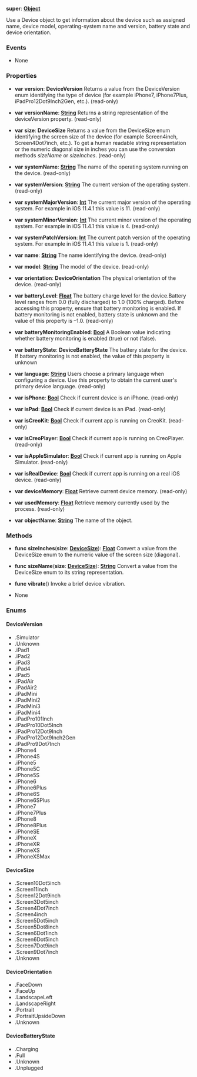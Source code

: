 **super**: **[Object](Object.md)**

Use a Device object to get information about the device such as assigned name, device model, operating-system name and version, battery state and device orientation.

### Events

* None

### Properties

* **var** **version**: **DeviceVersion**
Returns a value from the DeviceVersion enum identifying the type of device (for example iPhone7, iPhone7Plus, iPadPro12Dot9Inch2Gen, etc.). \(read-only\)

* **var** **versionName**: **[String](../gravity/string.md)**
Returns a string representation of the deviceVersion property. \(read-only\)

* **var** **size**: **DeviceSize**
Returns a value from the DeviceSize enum identifying the screen size of the device (for example Screen4inch, Screen4Dot7inch, etc.). To get a human readable string representation or the numeric diagonal size in inches you can use the conversion methods <i>sizeName</i> or <i>sizeInches</i>. \(read-only\)

* **var** **systemName**: **[String](../gravity/string.md)**
The name of the operating system running on the device. \(read-only\)

* **var** **systemVersion**: **[String](../gravity/string.md)**
The current version of the operating system. \(read-only\)

* **var** **systemMajorVersion**: **[Int](../gravity/int.md)**
The current major version of the operating system. For example in iOS 11.4.1 this value is 11. \(read-only\)

* **var** **systemMinorVersion**: **[Int](../gravity/int.md)**
The current minor version of the operating system. For example in iOS 11.4.1 this value is 4. \(read-only\)

* **var** **systemPatchVersion**: **[Int](../gravity/int.md)**
The current patch version of the operating system. For example in iOS 11.4.1 this value is 1. \(read-only\)

* **var** **name**: **[String](../gravity/string.md)**
The name identifying the device. \(read-only\)

* **var** **model**: **[String](../gravity/string.md)**
The model of the device. \(read-only\)

* **var** **orientation**: **DeviceOrientation**
The physical orientation of the device. \(read-only\)

* **var** **batteryLevel**: **[Float](../gravity/float.md)**
The battery charge level for the device.Battery level ranges from 0.0 (fully discharged) to 1.0 (100% charged). Before accessing this property, ensure that battery monitoring is enabled. If battery monitoring is not enabled, battery state is unknown and the value of this property is –1.0. \(read-only\)

* **var** **batteryMonitoringEnabled**: **[Bool](../gravity/bool.md)**
A Boolean value indicating whether battery monitoring is enabled (true) or not (false).

* **var** **batteryState**: **DeviceBatteryState**
The battery state for the device. If battery monitoring is not enabled, the value of this property is unknown

* **var** **language**: **[String](../gravity/string.md)**
Users choose a primary language when configuring a device. Use this property to obtain the current user's primary device language. \(read-only\)

* **var** **isPhone**: **[Bool](../gravity/bool.md)**
Check if current device is an iPhone. \(read-only\)

* **var** **isPad**: **[Bool](../gravity/bool.md)**
Check if current device is an iPad. \(read-only\)

* **var** **isCreoKit**: **[Bool](../gravity/bool.md)**
Check if current app is running on CreoKit. \(read-only\)

* **var** **isCreoPlayer**: **[Bool](../gravity/bool.md)**
Check if current app is running on CreoPlayer. \(read-only\)

* **var** **isAppleSimulator**: **[Bool](../gravity/bool.md)**
Check if current app is running on Apple Simulator. \(read-only\)

* **var** **isRealDevice**: **[Bool](../gravity/bool.md)**
Check if current app is running on a real iOS device. \(read-only\)

* **var** **deviceMemory**: **[Float](../gravity/float.md)**
Retrieve current device memory. \(read-only\)

* **var** **usedMemory**: **[Float](../gravity/float.md)**
Retrieve memory currently used by the process. \(read-only\)

* **var** **objectName**: **[String](../gravity/string.md)**
The name of the object.



### Methods

* **func** **sizeInches**(**size**: **<a href="#_enum_DeviceSize">DeviceSize</a>**): <strong>[Float](../gravity/float.md)</strong> 
Convert a value from the DeviceSize enum to the numeric value of the screen size (diagonal).

* **func** **sizeName**(**size**: **<a href="#_enum_DeviceSize">DeviceSize</a>**): <strong>[String](../gravity/string.md)</strong> 
Convert a value from the DeviceSize enum to its string representation.

* **func** **vibrate**()
Invoke a brief device vibration.



* None

### Enums

<div id="_enum_DeviceVersion"></div>

#### DeviceVersion
 * .Simulator
 * .Unknown
 * .iPad1
 * .iPad2
 * .iPad3
 * .iPad4
 * .iPad5
 * .iPadAir
 * .iPadAir2
 * .iPadMini
 * .iPadMini2
 * .iPadMini3
 * .iPadMini4
 * .iPadPro101Inch
 * .iPadPro10Dot5Inch
 * .iPadPro12Dot9Inch
 * .iPadPro12Dot9Inch2Gen
 * .iPadPro9Dot7Inch
 * .iPhone4
 * .iPhone4S
 * .iPhone5
 * .iPhone5C
 * .iPhone5S
 * .iPhone6
 * .iPhone6Plus
 * .iPhone6S
 * .iPhone6SPlus
 * .iPhone7
 * .iPhone7Plus
 * .iPhone8
 * .iPhone8Plus
 * .iPhoneSE
 * .iPhoneX
 * .iPhoneXR
 * .iPhoneXS
 * .iPhoneXSMax

<div id="_enum_DeviceSize"></div>

#### DeviceSize
 * .Screen10Dot5inch
 * .Screen11inch
 * .Screen12Dot9inch
 * .Screen3Dot5inch
 * .Screen4Dot7inch
 * .Screen4inch
 * .Screen5Dot5inch
 * .Screen5Dot8inch
 * .Screen6Dot1inch
 * .Screen6Dot5inch
 * .Screen7Dot9inch
 * .Screen9Dot7inch
 * .Unknown

<div id="_enum_DeviceOrientation"></div>

#### DeviceOrientation
 * .FaceDown
 * .FaceUp
 * .LandscapeLeft
 * .LandscapeRight
 * .Portrait
 * .PortraitUpsideDown
 * .Unknown

<div id="_enum_DeviceBatteryState"></div>

#### DeviceBatteryState
 * .Charging
 * .Full
 * .Unknown
 * .Unplugged



